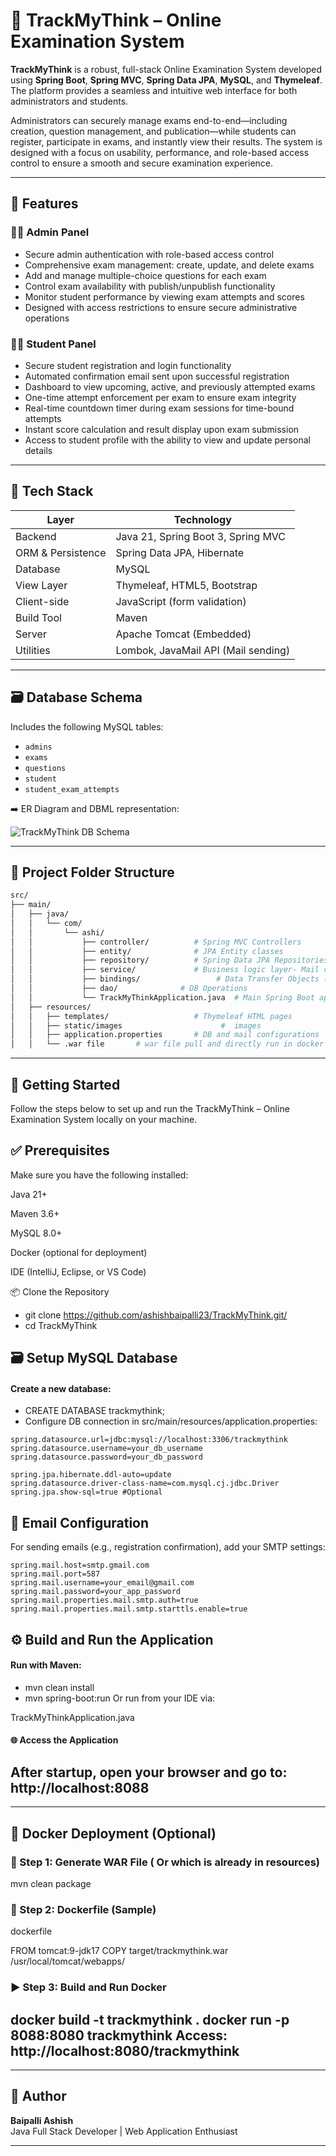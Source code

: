# 🧠 TrackMyThink – Online Examination System

**TrackMyThink** is a robust, full-stack Online Examination System developed using **Spring Boot**, **Spring MVC**, **Spring Data JPA**, **MySQL**, and **Thymeleaf**. The platform provides a seamless and intuitive web interface for both administrators and students.

Administrators can securely manage exams end-to-end—including creation, question management, and publication—while students can register, participate in exams, and instantly view their results. The system is designed with a focus on usability, performance, and role-based access control to ensure a smooth and secure examination experience.


---

## 📌 Features

### 👩‍💼 Admin Panel
- Secure admin authentication with role-based access control
- Comprehensive exam management: create, update, and delete exams
- Add and manage multiple-choice questions for each exam
- Control exam availability with publish/unpublish functionality
- Monitor student performance by viewing exam attempts and scores
- Designed with access restrictions to ensure secure administrative operations


### 👨‍🎓 Student Panel

- Secure student registration and login functionality
- Automated confirmation email sent upon successful registration
- Dashboard to view upcoming, active, and previously attempted exams
- One-time attempt enforcement per exam to ensure exam integrity
- Real-time countdown timer during exam sessions for time-bound attempts
- Instant score calculation and result display upon exam submission
- Access to student profile with the ability to view and update personal details


---

## 🧱 Tech Stack

| Layer             | Technology                             |
|------------------|-----------------------------------------|
| Backend           | Java 21, Spring Boot 3, Spring MVC     |
| ORM & Persistence | Spring Data JPA, Hibernate              |
| Database          | MySQL                                  |
| View Layer        | Thymeleaf, HTML5, Bootstrap            |
| Client-side       | JavaScript (form validation)           |
| Build Tool        | Maven                                  |
| Server            | Apache Tomcat (Embedded)               |
| Utilities         | Lombok, JavaMail API (Mail sending)    |

---

## 🗃️ Database Schema

Includes the following MySQL tables:
- `admins`
- `exams`
- `questions`
- `student`
- `student_exam_attempts`

➡️ ER Diagram and DBML representation:

![TrackMyThink DB Schema](https://github.com/user-attachments/assets/81c501de-0e34-4bfc-8e2f-ec14c47b4716)

---

## 📁 Project Folder Structure

```bash
src/
├── main/
│   ├── java/
│   │   └── com/
│   │       └── ashi/
│   │           ├── controller/          # Spring MVC Controllers
│   │           ├── entity/              # JPA Entity classes
│   │           ├── repository/          # Spring Data JPA Repositories
│   │           ├── service/             # Business logic layer- Mail configuration
│   │           ├── bindings/                 # Data Transfer Objects (if used)
│   │           ├── dao/              # DB Operations 
│   │           └── TrackMyThinkApplication.java  # Main Spring Boot application
│   ├── resources/
│   │   ├── templates/                   # Thymeleaf HTML pages
│   │   ├── static/images                      #  images
│   │   ├── application.properties       # DB and mail configurations
│   │   └── .war file       # war file pull and directly run in docker container (optional)

```
---
## 🚀 Getting Started
Follow the steps below to set up and run the TrackMyThink – Online Examination System locally on your machine.

## ✅ Prerequisites
Make sure you have the following installed:

Java 21+

Maven 3.6+

MySQL 8.0+

Docker (optional for deployment)

IDE (IntelliJ, Eclipse, or VS Code)

📦 Clone the Repository

- git clone https://github.com/ashishbaipalli23/TrackMyThink.git/
- cd TrackMyThink

## 🗃️ Setup MySQL Database
#### Create a new database:
- CREATE DATABASE trackmythink;
- Configure DB connection in src/main/resources/application.properties:
```
spring.datasource.url=jdbc:mysql://localhost:3306/trackmythink
spring.datasource.username=your_db_username
spring.datasource.password=your_db_password

spring.jpa.hibernate.ddl-auto=update
spring.datasource.driver-class-name=com.mysql.cj.jdbc.Driver
spring.jpa.show-sql=true #Optional
```
## 📧 Email Configuration
For sending emails (e.g., registration confirmation), add your SMTP settings:

```
spring.mail.host=smtp.gmail.com
spring.mail.port=587
spring.mail.username=your_email@gmail.com
spring.mail.password=your_app_password
spring.mail.properties.mail.smtp.auth=true
spring.mail.properties.mail.smtp.starttls.enable=true
```
## ⚙️ Build and Run the Application
#### Run with Maven:

- mvn clean install
- mvn spring-boot:run
Or run from your IDE via:

TrackMyThinkApplication.java
#### 🌐 Access the Application
 After startup, open your browser and go to:
http://localhost:8088
---

---
## 🐳 Docker Deployment (Optional)
### 📁 Step 1: Generate WAR File ( Or which is already in resources)

mvn clean package
### 🐳 Step 2: Dockerfile (Sample)
dockerfile

FROM tomcat:9-jdk17
COPY target/trackmythink.war /usr/local/tomcat/webapps/

### ▶️ Step 3: Build and Run Docker

docker build -t trackmythink .
docker run -p 8088:8080 trackmythink
Access: http://localhost:8080/trackmythink
---
---

## 👤 Author

**Baipalli Ashish**  
Java Full Stack Developer | Web Application Enthusiast

---




